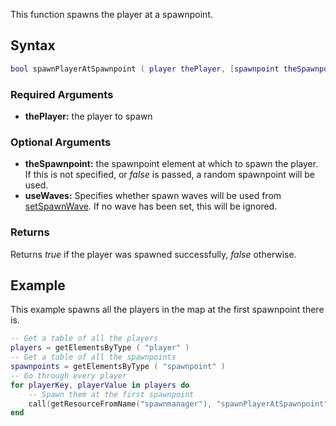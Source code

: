 This function spawns the player at a spawnpoint.

Syntax
------

``` lua
bool spawnPlayerAtSpawnpoint ( player thePlayer, [spawnpoint theSpawnpoint = random, bool useWaves ] )             
```

### Required Arguments

-   **thePlayer:** the player to spawn

### Optional Arguments

-   **theSpawnpoint:** the spawnpoint element at which to spawn the player. If this is not specified, or *false* is passed, a random spawnpoint will be used.
-   **useWaves:** Specifies whether spawn waves will be used from [setSpawnWave](/docs/resource-spawnmanager/setspawnwave.md "wikilink"). If no wave has been set, this will be ignored.

### Returns

Returns *true* if the player was spawned successfully, *false* otherwise.

Example
-------

This example spawns all the players in the map at the first spawnpoint there is.

``` lua
-- Get a table of all the players
players = getElementsByType ( "player" )
-- Get a table of all the spawnpoints
spawnpoints = getElementsByType ( "spawnpoint" )
-- Go through every player
for playerKey, playerValue in players do
    -- Spawn them at the first spawnpoint
    call(getResourceFromName("spawnmanager"), "spawnPlayerAtSpawnpoint", playerValue, spawnpoints[1] )
end
```
